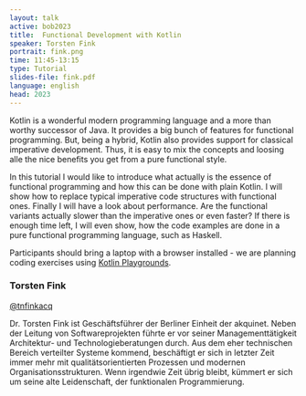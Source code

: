 ```yaml
---
layout: talk
active: bob2023
title:  Functional Development with Kotlin 
speaker: Torsten Fink
portrait: fink.png
time: 11:45-13:15
type: Tutorial
slides-file: fink.pdf
language: english
head: 2023
---
```


Kotlin is a wonderful modern programming language and a more than
worthy successor of Java. It provides a big bunch of features for
functional programming. But, being a hybrid, Kotlin also provides
support for classical imperative development. Thus, it is easy to mix
the concepts and loosing alle the nice benefits you get from a pure
functional style.

In this tutorial I would like to introduce what actually is the essence
of functional programming and how this can be done with plain
Kotlin. I will show how to replace typical imperative code structures
with functional ones. Finally I will have a look about
performance. Are the functional variants actually slower than the
imperative ones or even faster? If there is enough time left, I will
even show, how the code examples are done in a pure functional
programming language, such as Haskell.

Participants should bring a laptop with a browser installed - we are
planning coding exercises using [Kotlin
Playgrounds](https://play.kotlinlang.org).

### Torsten Fink

[@tnfinkacq](https://twitter.com/tnfinkakq)

Dr. Torsten Fink ist Geschäftsführer der Berliner Einheit der
akquinet. Neben der Leitung von Softwareprojekten führte er vor seiner
Managementtätigkeit Architektur- und Technologieberatungen durch. Aus
dem eher technischen Bereich verteilter Systeme kommend, beschäftigt
er sich in letzter Zeit immer mehr mit qualitätsorientierten Prozessen
und modernen Organisationsstrukturen. Wenn irgendwie Zeit übrig
bleibt, kümmert er sich um seine alte Leidenschaft, der funktionalen
Programmierung.
